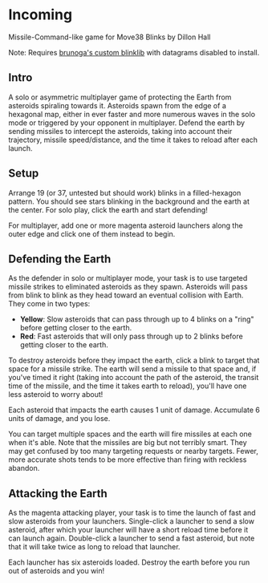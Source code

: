 # Incoming
 Missile-Command-like game for Move38 Blinks by Dillon Hall
 
 Note: Requires [brunoga's custom blinklib](https://github.com/brunoga/blinklib) with datagrams disabled to install.

## Intro
A solo or asymmetric multiplayer game of protecting the Earth from asteroids spiraling towards it. Asteroids spawn from the edge of a hexagonal map, either in ever faster and more numerous waves in the solo mode or triggered by your opponent in multiplayer. Defend the earth by sending missiles to intercept the asteroids, taking into account their trajectory, missile speed/distance, and the time it takes to reload after each launch.

## Setup
Arrange 19 (or 37, untested but should work) blinks in a filled-hexagon pattern. You should see stars blinking in the background and the earth at the center. For solo play, click the earth and start defending!

For multiplayer, add one or more magenta asteroid launchers along the outer edge and click one of them instead to begin.

## Defending the Earth
As the defender in solo or multiplayer mode, your task is to use targeted missile strikes to eliminated asteroids as they spawn. Asteroids will pass from blink to blink as they head toward an eventual collision with Earth. They come in two types:
 - **Yellow**: Slow asteroids that can pass through up to 4 blinks on a "ring" before getting closer to the earth.
 - **Red**: Fast asteroids that will only pass through up to 2 blinks before getting closer to the earth.
 
 To destroy asteroids before they impact the earth, click a blink to target that space for a missile strike. The earth will send a missile to that space and, if you've timed it right (taking into account the path of the asteroid, the transit time of the missile, and the time it takes earth to reload), you'll have one less asteroid to worry about!
 
Each asteroid that impacts the earth causes 1 unit of damage. Accumulate 6 units of damage, and you lose.
 
You can target multiple spaces and the earth will fire missiles at each one when it's able. Note that the missiles are big but not terribly smart. They may get confused by too many targeting requests or nearby targets. Fewer, more accurate shots tends to be more effective than firing with reckless abandon.

## Attacking the Earth
As the magenta attacking player, your task is to time the launch of fast and slow asteroids from your launchers. Single-click a launcher to send a slow asteroid, after which your launcher will have a short reload time before it can launch again. Double-click a launcher to send a fast asteroid, but note that it will take twice as long to reload that launcher.

Each launcher has six asteroids loaded. Destroy the earth before you run out of asteroids and you win!
